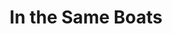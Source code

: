---
post_id:    Y2015029
title:      "In the Same Boats"
post_path:  in-the-same-boats
perm:       http://sameboats.org/
tagline:    "(Collaborator: Visualization &amp; Project Design) Tracing the movements of significant cultural actors from the Caribbean and wider Americas, Africa, and Europe within the 20th century Afro-Atlantic world."
external:   true
tags:
  - dh
---
